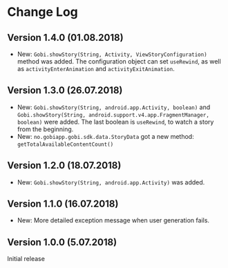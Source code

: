 # Change Log

<!--
Template:


## Version X.Y.Z (dd.mm.yyyy)

* New: `Foo` was added.
* Fix: Dont divide by zero.

-->

## Version 1.4.0 (01.08.2018)

* New: `Gobi.showStory(String, Activity, ViewStoryConfiguration)` method was added. The configuration object can set `useRewind`, as well as `activityEnterAnimation` and `activityExitAnimation`.

## Version 1.3.0 (26.07.2018)

* New: `Gobi.showStory(String, android.app.Activity, boolean)` and `Gobi.showStory(String, android.support.v4.app.FragmentManager, boolean)` were added. The last boolean is `useRewind`, to watch a story from the beginning.
* New: `no.gobiapp.gobi.sdk.data.StoryData` got a new method: `getTotalAvailableContentCount()`

## Version 1.2.0 (18.07.2018)

* New: `Gobi.showStory(String, android.app.Activity)` was added.

## Version 1.1.0 (16.07.2018)

* New: More detailed exception message when user generation fails.

## Version 1.0.0 (5.07.2018)

Initial release
